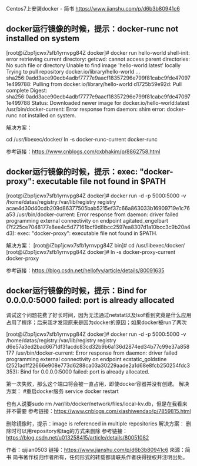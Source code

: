 Centos7上安装docker - 简书 https://www.jianshu.com/p/d6b3b80941c6


## docker运行镜像的时候，提示：docker-runc not installed on system
[root@iZbp1jcwx7sfb1yrnvpg84Z docker]# docker run hello-world
shell-init: error retrieving current directory: getcwd: cannot access parent directories: No such file or directory
Unable to find image 'hello-world:latest' locally
Trying to pull repository docker.io/library/hello-world ... 
sha256:0add3ace90ecb4adbf7777e9aacf18357296e799f81cabc9fde470971e499788: Pulling from docker.io/library/hello-world
d1725b59e92d: Pull complete 
Digest: sha256:0add3ace90ecb4adbf7777e9aacf18357296e799f81cabc9fde470971e499788
Status: Downloaded newer image for docker.io/hello-world:latest
/usr/bin/docker-current: Error response from daemon: shim error: docker-runc not installed on system.

解决方案：

cd /usr/libexec/docker/
ln -s docker-runc-current docker-runc

参考链接：https://www.cnblogs.com/cxbhakim/p/8862758.html


## docker运行镜像的时候，提示：exec: "docker-proxy": executable file not found in $PATH
[root@iZbp1jcwx7sfb1yrnvpg84Z docker]# docker run -d -p 5000:5000 -v /home/datas/registry:/var/lib/registry registry
acae4d30d40cdb209d86377505bab5215ef37c66a863033b16909719e1c76a53
/usr/bin/docker-current: Error response from daemon: driver failed programming external connectivity on endpoint agitated_engelbart (7f225ce7048177e8ee4c5d77161bcf9d8bcc2597ea8307d1a10bcc3c9b20a4d3): exec: "docker-proxy": executable file not found in $PATH.


解决方案：
[root@iZbp1jcwx7sfb1yrnvpg84Z bin]# cd /usr/libexec/docker/
[root@iZbp1jcwx7sfb1yrnvpg84Z docker]# ln -s docker-proxy-current docker-proxy

参考链接：https://blog.csdn.net/hellofyy/article/details/80091635


## docker运行镜像的时候，提示：Bind for 0.0.0.0:5000 failed: port is already allocated

调试这个问题花费了好长时间，因为无法通过netstat以及lsof看到究竟是什么应用占用了程序；后来我才发现原来是因为docker的原因；如果docker被run了两次

[root@iZbp1jcwx7sfb1yrnvpg84Z docker]# docker run -d -p 5000:5000 -v /home/datas/registry:/var/lib/registry registry
d6e57a3ed2bad6671df31acdc83cd32b9b6a136d2874ed34b77c99e37a858177
/usr/bin/docker-current: Error response from daemon: driver failed programming external connectivity on endpoint ecstatic_goldstine (2521adff22666e908e773d6288ca03a30229aade2a1d68e8fcb250254fdc3353): Bind for 0.0.0.0:5000 failed: port is already allocated.

第一次失败，那么这个端口将会被一直占用，即使docker容器并没有创建。
解决方案：
#重启docker服务
service docker restart

也有人说要sudo rm /var/lib/docker/network/files/local-kv.db，但是在我看来并不需要
参考链接：https://www.cnblogs.com/xiashiwendao/p/7859815.html

删除镜像时，提示：image is referenced in multiple repositories
解决方案：
删除时可以用repository和tag的方式来删除
参考链接：https://blog.csdn.net/u013258415/article/details/80051082

作者：qijian0503
链接：https://www.jianshu.com/p/d6b3b80941c6
來源：简书
简书著作权归作者所有，任何形式的转载都请联系作者获得授权并注明出处。